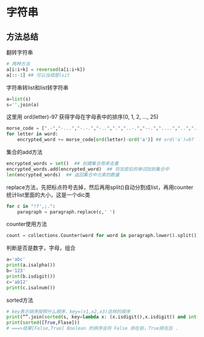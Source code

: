 # 字符串

## 方法总结

翻转字符串

``` py
# 两种方法
a[i:i+k] = reversed(a[i:i+k])
a[::-1] ## 可以当成是lsit
```

字符串转list和list转字符串

``` py
a=list(s)
s=''.join(a)
```

这里用 ord(letter)-97 获得字母在字母表中的排序(0, 1, 2, …, 25)

``` py
morse_code = [".-","-...","-.-.","-..",".","..-.","--.","....","..",".---","-.-",".-..","--","-.","---",".--.","--.-",".-.","...","-","..-","...-",".--","-..-","-.--","--.."]
for letter in word:
    encrypted_word += morse_code[ord(letter)-ord('a')] ## ord('a')=97
```

集合的add方法

``` py
encrypted_words = set()  ## 创建集合用来去重
encrypted_words.add(encrypted_word)  ## 将加密后的单词加到集合中
len(encrypted_words)  ## 返回集合中元素的数量
```

replace方法，先把标点符号去掉，然后再用split()自动分割成list，再用counter统计list里面的大小，这是一个dic类

``` py
for c in "!?',;.":
    paragraph = paragraph.replace(c,' ')
```

counter使用方法

``` py
count = collections.Counter(word for word in paragraph.lower().split())
```

判断是否是数字，字母，组合

``` py
a='abc'
print(a.isalpha())
b='123'
print(b.isdigit())
c='ab12'
print(c.isalnum())
```

sorted方法

``` py
# key表示排序按照什么顺序，key=(x1,x2,x3)这样的顺序
print(“”.join(sorted(s, key=lambda x: (x.isdigit(),x.isdigit() and int(x) % 2 == 0,x.isupper(),x)))) 
print(sorted([True,Flase]))
# ===>结果[False,True] Boolean 的排序会将 False 排在前，True排在后 .
```

